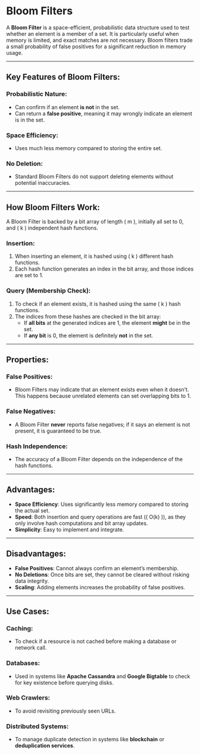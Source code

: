 # Bloom Filters

A **Bloom Filter** is a space-efficient, probabilistic data structure used to test whether an element is a member of a set. It is particularly useful when memory is limited, and exact matches are not necessary. Bloom filters trade a small probability of false positives for a significant reduction in memory usage.

---

## Key Features of Bloom Filters:

### Probabilistic Nature:
- Can confirm if an element **is not** in the set.
- Can return a **false positive**, meaning it may wrongly indicate an element is in the set.

### Space Efficiency:
- Uses much less memory compared to storing the entire set.

### No Deletion:
- Standard Bloom Filters do not support deleting elements without potential inaccuracies.

---

## How Bloom Filters Work:

A Bloom Filter is backed by a bit array of length \( m \), initially all set to 0, and \( k \) independent hash functions.

### Insertion:
1. When inserting an element, it is hashed using \( k \) different hash functions.
2. Each hash function generates an index in the bit array, and those indices are set to 1.

### Query (Membership Check):
1. To check if an element exists, it is hashed using the same \( k \) hash functions.
2. The indices from these hashes are checked in the bit array:
   - If **all bits** at the generated indices are 1, the element **might** be in the set.
   - If **any bit** is 0, the element is definitely **not** in the set.

---

## Properties:

### False Positives:
- Bloom Filters may indicate that an element exists even when it doesn’t. This happens because unrelated elements can set overlapping bits to 1.

### False Negatives:
- A Bloom Filter **never** reports false negatives; if it says an element is not present, it is guaranteed to be true.

### Hash Independence:
- The accuracy of a Bloom Filter depends on the independence of the hash functions.

---

## Advantages:
- **Space Efficiency**: Uses significantly less memory compared to storing the actual set.
- **Speed**: Both insertion and query operations are fast (\( O(k) \)), as they only involve hash computations and bit array updates.
- **Simplicity**: Easy to implement and integrate.

---

## Disadvantages:
- **False Positives**: Cannot always confirm an element’s membership.
- **No Deletions**: Once bits are set, they cannot be cleared without risking data integrity.
- **Scaling**: Adding elements increases the probability of false positives.

---

## Use Cases:

### Caching:
- To check if a resource is not cached before making a database or network call.

### Databases:
- Used in systems like **Apache Cassandra** and **Google Bigtable** to check for key existence before querying disks.

### Web Crawlers:
- To avoid revisiting previously seen URLs.

### Distributed Systems:
- To manage duplicate detection in systems like **blockchain** or **deduplication services**.
